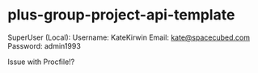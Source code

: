 # plus-group-project-api-template

SuperUser (Local): 
        Username: KateKirwin
        Email: kate@spacecubed.com
        Password: admin1993

Issue with Procfile!?